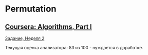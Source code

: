 # Permutation
## [Coursera: Algorithms, Part I](https://www.coursera.org/learn/algorithms-part1)

[Задание, Неделя 2](https://coursera.cs.princeton.edu/algs4/assignments/queues/specification.php)

Текущая оценка анализатора: 83 из 100 - нуждается в доработке.

